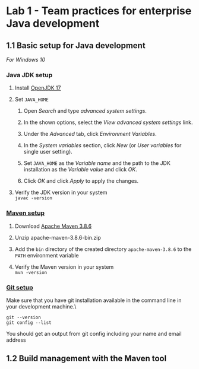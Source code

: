 # Lab 1 - Team practices for enterprise Java development

## 1.1 Basic setup for Java development
*For Windows 10*

### Java JDK setup

1. Install [OpenJDK 17](https://www.oracle.com/java/technologies/javase/jdk17-archive-downloads.html "Oracle website")

2. Set `JAVA_HOME`
    1. Open *Search* and type *advanced system settings*.

    2. In the shown options, select the *View advanced system settings* link.
    3. Under the *Advanced* tab, click *Environment Variables*.
    4. In the *System variables* section, click *New* (or *User variables* for single user setting).
    5. Set `JAVA_HOME` as the *Variable name* and the path to the JDK installation as the *Variable value* and click *OK*.
    6. Click *OK* and click *Apply* to apply the changes.

3. Verify the JDK version in your system\
`javac -version`

### [Maven setup](https://maven.apache.org/install.html)

1. Download [Apache Maven 3.8.6](https://maven.apache.org/download.cgi)

2. Unzip apache-maven-3.8.6-bin.zip
3. Add the `bin` directory of the created directory `apache-maven-3.8.6` to the `PATH` environment variable
4. Verify the Maven version in your system\
`mvn -version`

### [Git setup](https://www.atlassian.com/git/tutorials/install-git)

Make sure that you have git installation available in the command line in your development machine.\
```
git --version
git config --list
```
You should get an output from git config including your name and email address

## 1.2 Build management with the Maven tool

